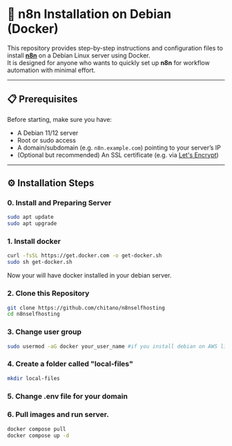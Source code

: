 # 🚀 n8n Installation on Debian (Docker)

This repository provides step-by-step instructions and configuration files to install **[n8n](https://n8n.io/)** on a Debian Linux server using Docker.  
It is designed for anyone who wants to quickly set up **n8n** for workflow automation with minimal effort.

---

## 📋 Prerequisites

Before starting, make sure you have:

- A Debian 11/12 server 
- Root or sudo access
- A domain/subdomain (e.g. `n8n.example.com`) pointing to your server’s IP  
- (Optional but recommended) An SSL certificate (e.g. via [Let's Encrypt](https://letsencrypt.org/))

---

## ⚙️ Installation Steps

### 0. Install and Preparing Server

```bash
sudo apt update
sudo apt upgrade

```

### 1. Install docker 

```bash
curl -fsSL https://get.docker.com -o get-docker.sh
sudo sh get-docker.sh

```
Now your will have docker installed in your debian server. 

### 2. Clone this Repository

```bash
git clone https://github.com/chitano/n8nselfhosting
cd n8nselfhosting

```

### 3. Change user group 
```bash
sudo usermod -aG docker your_user_name #if you install debian on AWS lightsail it will be "admin"

```
### 4. Create a folder called "local-files"

```bash
mkdir local-files

```
### 5. Change .env file for your domain 

### 6. Pull images and run server.
```bash
docker compose pull
docker compose up -d


